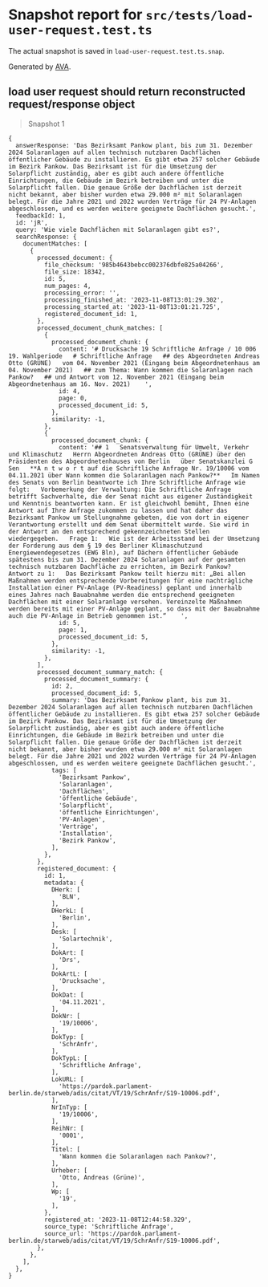# Snapshot report for `src/tests/load-user-request.test.ts`

The actual snapshot is saved in `load-user-request.test.ts.snap`.

Generated by [AVA](https://avajs.dev).

## load user request should return reconstructed request/response object

> Snapshot 1

    {
      answerResponse: 'Das Bezirksamt Pankow plant, bis zum 31. Dezember 2024 Solaranlagen auf allen technisch nutzbaren Dachflächen öffentlicher Gebäude zu installieren. Es gibt etwa 257 solcher Gebäude im Bezirk Pankow. Das Bezirksamt ist für die Umsetzung der Solarpflicht zuständig, aber es gibt auch andere öffentliche Einrichtungen, die Gebäude im Bezirk betreiben und unter die Solarpflicht fallen. Die genaue Größe der Dachflächen ist derzeit nicht bekannt, aber bisher wurden etwa 29.000 m² mit Solaranlagen belegt. Für die Jahre 2021 und 2022 wurden Verträge für 24 PV-Anlagen abgeschlossen, und es werden weitere geeignete Dachflächen gesucht.',
      feedbackId: 1,
      id: 'jR',
      query: 'Wie viele Dachflächen mit Solaranlagen gibt es?',
      searchResponse: {
        documentMatches: [
          {
            processed_document: {
              file_checksum: '985b4643bebcc002376dbfe825a04266',
              file_size: 18342,
              id: 5,
              num_pages: 4,
              processing_error: '',
              processing_finished_at: '2023-11-08T13:01:29.302',
              processing_started_at: '2023-11-08T13:01:21.725',
              registered_document_id: 1,
            },
            processed_document_chunk_matches: [
              {
                processed_document_chunk: {
                  content: '# Drucksache 19 Schriftliche Anfrage / 10 006   19. Wahlperiode   # Schriftliche Anfrage   ## des Abgeordneten Andreas Otto (GRÜNE)   vom 04. November 2021 (Eingang beim Abgeordnetenhaus am 04. November 2021)   ## zum Thema: Wann kommen die Solaranlagen nach Pankow?   ## und Antwort vom 12. November 2021 (Eingang beim Abgeordnetenhaus am 16. Nov. 2021)    ',
                  id: 4,
                  page: 0,
                  processed_document_id: 5,
                },
                similarity: -1,
              },
              {
                processed_document_chunk: {
                  content: '## 1   Senatsverwaltung für Umwelt, Verkehr und Klimaschutz   Herrn Abgeordneten Andreas Otto (GRÜNE) über den Präsidenten des Abgeordnetenhauses von Berlin   über Senatskanzlei G Sen   **A n t w o r t auf die Schriftliche Anfrage Nr. 19/10006 vom 04.11.2021 über Wann kommen die Solaranlagen nach Pankow?**   Im Namen des Senats von Berlin beantworte ich Ihre Schriftliche Anfrage wie folgt:   Vorbemerkung der Verwaltung: Die Schriftliche Anfrage betrifft Sachverhalte, die der Senat nicht aus eigener Zuständigkeit und Kenntnis beantworten kann. Er ist gleichwohl bemüht, Ihnen eine Antwort auf Ihre Anfrage zukommen zu lassen und hat daher das Bezirksamt Pankow um Stellungnahme gebeten, die von dort in eigener Verantwortung erstellt und dem Senat übermittelt wurde. Sie wird in der Antwort an den entsprechend gekennzeichneten Stellen wiedergegeben.   Frage 1:   Wie ist der Arbeitsstand bei der Umsetzung der Forderung aus dem § 19 des Berliner Klimaschutzund Energiewendegesetzes (EWG Bln), auf Dächern öffentlicher Gebäude spätestens bis zum 31. Dezember 2024 Solaranlagen auf der gesamten technisch nutzbaren Dachfläche zu errichten, im Bezirk Pankow?   Antwort zu 1:   Das Bezirksamt Pankow teilt hierzu mit: „Bei allen Maßnahmen werden entsprechende Vorbereitungen für eine nachträgliche Installation einer PV-Anlage (PV-Readiness) geplant und innerhalb eines Jahres nach Bauabnahme werden die entsprechend geeigneten Dachflächen mit einer Solaranlage versehen. Vereinzelte Maßnahmen werden bereits mit einer PV-Anlage geplant, so dass mit der Bauabnahme auch die PV-Anlage in Betrieb genommen ist.“    ',
                  id: 5,
                  page: 1,
                  processed_document_id: 5,
                },
                similarity: -1,
              },
            ],
            processed_document_summary_match: {
              processed_document_summary: {
                id: 2,
                processed_document_id: 5,
                summary: 'Das Bezirksamt Pankow plant, bis zum 31. Dezember 2024 Solaranlagen auf allen technisch nutzbaren Dachflächen öffentlicher Gebäude zu installieren. Es gibt etwa 257 solcher Gebäude im Bezirk Pankow. Das Bezirksamt ist für die Umsetzung der Solarpflicht zuständig, aber es gibt auch andere öffentliche Einrichtungen, die Gebäude im Bezirk betreiben und unter die Solarpflicht fallen. Die genaue Größe der Dachflächen ist derzeit nicht bekannt, aber bisher wurden etwa 29.000 m² mit Solaranlagen belegt. Für die Jahre 2021 und 2022 wurden Verträge für 24 PV-Anlagen abgeschlossen, und es werden weitere geeignete Dachflächen gesucht.',
                tags: [
                  'Bezirksamt Pankow',
                  'Solaranlagen',
                  'Dachflächen',
                  'öffentliche Gebäude',
                  'Solarpflicht',
                  'öffentliche Einrichtungen',
                  'PV-Anlagen',
                  'Verträge',
                  'Installation',
                  'Bezirk Pankow',
                ],
              },
            },
            registered_document: {
              id: 1,
              metadata: {
                DHerk: [
                  'BLN',
                ],
                DHerkL: [
                  'Berlin',
                ],
                Desk: [
                  'Solartechnik',
                ],
                DokArt: [
                  'Drs',
                ],
                DokArtL: [
                  'Drucksache',
                ],
                DokDat: [
                  '04.11.2021',
                ],
                DokNr: [
                  '19/10006',
                ],
                DokTyp: [
                  'SchrAnfr',
                ],
                DokTypL: [
                  'Schriftliche Anfrage',
                ],
                LokURL: [
                  'https://pardok.parlament-berlin.de/starweb/adis/citat/VT/19/SchrAnfr/S19-10006.pdf',
                ],
                NrInTyp: [
                  '19/10006',
                ],
                ReihNr: [
                  '0001',
                ],
                Titel: [
                  'Wann kommen die Solaranlagen nach Pankow?',
                ],
                Urheber: [
                  'Otto, Andreas (Grüne)',
                ],
                Wp: [
                  '19',
                ],
              },
              registered_at: '2023-11-08T12:44:58.329',
              source_type: 'Schriftliche Anfrage',
              source_url: 'https://pardok.parlament-berlin.de/starweb/adis/citat/VT/19/SchrAnfr/S19-10006.pdf',
            },
          },
        ],
      },
    }
